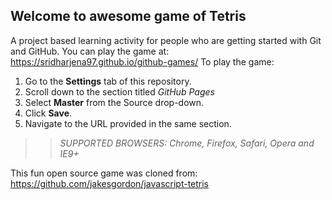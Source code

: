 ## Welcome to awesome game of Tetris

A project based learning activity for people who are getting started with Git and GitHub.
You can play the game at: https://sridharjena97.github.io/github-games/
To play the game:
1. Go to the **Settings** tab of this repository.
1. Scroll down to the section titled _GitHub Pages_
1. Select **Master** from the Source drop-down.
1. Click **Save**.
1. Navigate to the URL provided in the same section.

>> _*SUPPORTED BROWSERS*: Chrome, Firefox, Safari, Opera and IE9+_

This fun open source game was cloned from: https://github.com/jakesgordon/javascript-tetris
